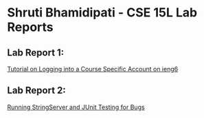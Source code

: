 # Shruti Bhamidipati - CSE 15L Lab Reports
## Lab Report 1: 
[Tutorial on Logging into a Course Specific Account on ieng6](https://shruti-create.github.io/cse15l-lab-reports/week-2.html)

## Lab Report 2: 
[Running StringServer and JUnit Testing for Bugs](https://shruti-create.github.io/cse15l-lab-reports/week-4.html)
